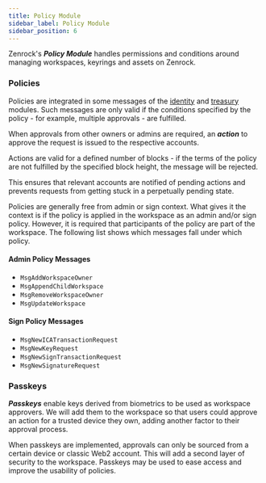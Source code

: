 ```yaml
---
title: Policy Module
sidebar_label: Policy Module
sidebar_position: 6
---
```


Zenrock's **_Policy Module_** handles permissions and conditions around managing workspaces, keyrings and assets on Zenrock.

### Policies

Policies are integrated in some messages of the [identity](identity.md) and [treasury](treasury.md) modules. Such messages are only valid if the conditions specified by the policy - for example, multiple approvals - are fulfilled.

When approvals from other owners or admins are required, an **_action_** to approve the request is issued to the respective accounts.

Actions are valid for a defined number of blocks - if the terms of the policy are not fulfilled by the specified block height, the message will be rejected.

This ensures that relevant accounts are notified of pending actions and prevents requests from getting stuck in a perpetually pending state.

Policies are generally free from admin or sign context. What gives it the context is if the policy is applied in the workspace as an admin and/or sign policy. However, it is required that participants of the policy are part of the workspace. The following list shows which messages fall under which policy.

#### Admin Policy Messages

- `MsgAddWorkspaceOwner`
- `MsgAppendChildWorkspace`
- `MsgRemoveWorkspaceOwner`
- `MsgUpdateWorkspace`

#### Sign Policy Messages

- `MsgNewICATransactionRequest`
- `MsgNewKeyRequest`
- `MsgNewSignTransactionRequest`
- `MsgNewSignatureRequest`

### Passkeys

**_Passkeys_** enable keys derived from biometrics to be used as workspace approvers. We will add them to the workspace so that users could approve an action for a trusted device they own, adding another factor to their approval process.

When passkeys are implemented, approvals can only be sourced from a certain device or classic Web2 account. This will add a second layer of security to the workspace. Passkeys may be used to ease access and improve the usability of policies.
